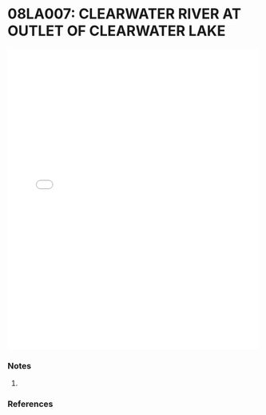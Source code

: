 # 08LA007: CLEARWATER RIVER AT OUTLET OF CLEARWATER LAKE

<iframe src="/_static/stations/08LA007_fdc.html" width="100%" height="600" frameborder="0"></iframe>

### Notes
1. 

### References

